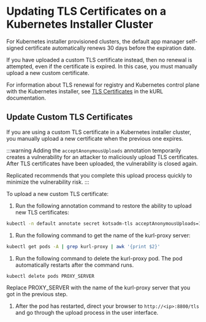 # Updating TLS Certificates on a Kubernetes Installer Cluster

For Kubernetes installer provisioned clusters, the default app manager self-signed certificate automatically renews 30 days before the expiration date.

If you have uploaded a custom TLS certificate instead, then no renewal is attempted, even if the certificate is expired. In this case, you must manually upload a new custom certificate.

For information about TLS renewal for registry and Kubernetes control plane with the Kubernetes installer, see [TLS Certificates](https://kurl.sh/docs/install-with-kurl/setup-tls-certs) in the kURL documentation.

## Update Custom TLS Certificates

If you are using a custom TLS certificate in a Kubernetes installer cluster, you manually upload a new certificate when the previous one expires.                

:::warning
Adding the `acceptAnonymousUploads` annotation temporarily creates a vulnerability for an attacker to maliciously upload TLS certificates. After TLS certificates have been uploaded, the vulnerability is closed again.

Replicated recommends that you complete this upload process quickly to minimize the vulnerability risk.
:::

To upload a new custom TLS certificate:

1. Run the following annotation command to restore the ability to upload new TLS certificates:

  ```bash
  kubectl -n default annotate secret kotsadm-tls acceptAnonymousUploads=1 --overwrite
  ```
1. Run the following command to get the name of the kurl-proxy server:

  ```bash
  kubectl get pods -A | grep kurl-proxy | awk '{print $2}'
  ```

1. Run the following command to delete the kurl-proxy pod. The pod automatically restarts after the command runs.

  ```bash
  kubectl delete pods PROXY_SERVER
  ```

  Replace PROXY_SERVER with the name of the kurl-proxy server that you got in the previous step.

1. After the pod has restarted, direct your browser to `http://<ip>:8800/tls` and go through the upload process in the user interface.

